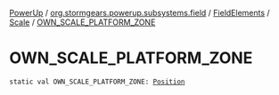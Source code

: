 [PowerUp](../../../index.md) / [org.stormgears.powerup.subsystems.field](../../index.md) / [FieldElements](../index.md) / [Scale](index.md) / [OWN_SCALE_PLATFORM_ZONE](./-o-w-n_-s-c-a-l-e_-p-l-a-t-f-o-r-m_-z-o-n-e.md)

# OWN_SCALE_PLATFORM_ZONE

`static val OWN_SCALE_PLATFORM_ZONE: `[`Position`](../../../org.stormgears.powerup.subsystems.navigator/-position/index.md)